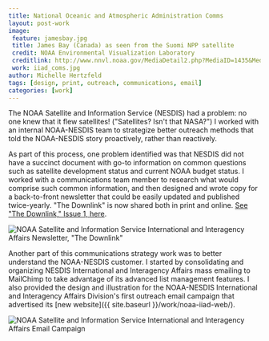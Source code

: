 ```yaml
---
title: National Oceanic and Atmospheric Administration Comms
layout: post-work
image:
 feature: jamesbay.jpg
 title: James Bay (Canada) as seen from the Suomi NPP satellite
 credit: NOAA Environmental Visualization Laboratory
 creditlink: http://www.nnvl.noaa.gov/MediaDetail2.php?MediaID=1435&MediaTypeID=1
 work: iiad_coms.jpg
author: Michelle Hertzfeld
tags: [design, print, outreach, communications, email]
categories: [work]
---
```

The NOAA Satellite and Information Service (NESDIS) had a problem: no one knew that it flew satellites! ("Satellites? Isn't that NASA?") I worked with an internal NOAA-NESDIS team to strategize better outreach methods that told the NOAA-NESDIS story proactively, rather than reactively.<!--more-->

As part of this process, one problem identified was that NESDIS did not have a succinct document with go-to information on common questions such as satellite development status and current NOAA budget status. I worked with a communications team member to research what would comprise such common information, and then designed and wrote copy for a back-to-front newsletter that could be easily updated and published twice-yearly. "The Downlink" is now shared both in print and online. [See "The Downlink," Issue 1, here](https://meiqimichelle.github.io/mhertzfeld/assets/docs/TheDownlink_Issue1_Spring2013_NOAA_NESDIS_IIAD.pdf).

![NOAA Satellite and Information Service International and Interagency Affairs Newsletter, "The Downlink"](https://meiqimichelle.github.io/mhertzfeld/assets/img/iiad_downlink.jpg)

Another part of this communications strategy work was to better understand the NOAA-NESDIS customer. I started by consolidating and organizing NESDIS International and Interagency Affairs mass emailing to MailChimp to take advantage of its advanced list management features. I also provided the design and illustration for the NOAA-NESDIS International and Interagency Affairs Division's first outreach email campaign that advertised its [new website]({{ site.baseurl }}/work/noaa-iiad-web/).

![NOAA Satellite and Information Service International and Interagency Affairs Email Campaign](https://meiqimichelle.github.io/mhertzfeld/assets/img/iiad_email.jpg)
